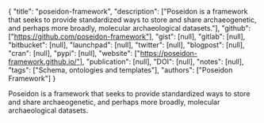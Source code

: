 {
  "title": "poseidon-framework",
  "description": ["Poseidon is a framework that seeks to provide standardized ways to store and share archaeogenetic, and perhaps more broadly, molecular archaeological datasets."],
  "github": ["https://github.com/poseidon-framework"],
  "gist": [null],
  "gitlab": [null],
  "bitbucket": [null],
  "launchpad": [null],
  "twitter": [null],
  "blogpost": [null],
  "cran": [null],
  "pypi": [null],
  "website": ["https://poseidon-framework.github.io/"],
  "publication": [null],
  "DOI": [null],
  "notes": [null],
  "tags": ["Schema, ontologies and templates"],
  "authors": ["Poseidon Framework"]
}

<!-- Generated by csv2md.R – do not edit by hand -->

Poseidon is a framework that seeks to provide standardized ways to store and share archaeogenetic, and perhaps more broadly, molecular archaeological datasets.